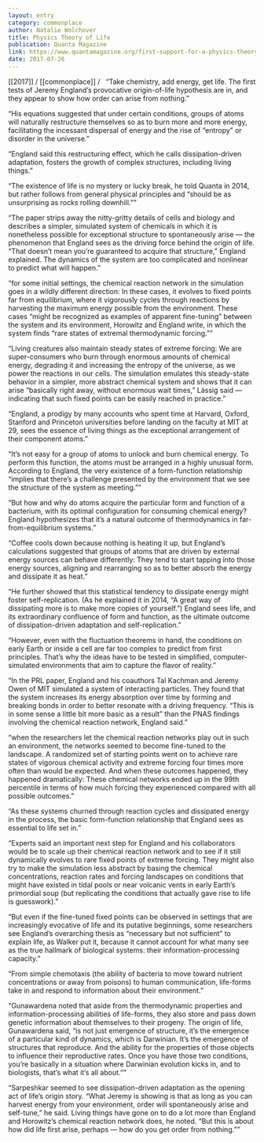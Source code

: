 ```yaml
---
layout: entry
category: commonplace
author: Natalie Wolchover
title: Physics Theory of Life
publication: Quanta Magazine
link: https://www.quantamagazine.org/first-support-for-a-physics-theory-of-life-20170726/
date: 2017-07-26
---
```


[[2017]] / [[commonplace]] / 
 
“Take chemistry, add energy, get life. The first tests of Jeremy England’s provocative origin-of-life hypothesis are in, and they appear to show how order can arise from nothing.”

“His equations suggested that under certain conditions, groups of atoms will naturally restructure themselves so as to burn more and more energy, facilitating the incessant dispersal of energy and the rise of “entropy” or disorder in the universe.”

“England said this restructuring effect, which he calls dissipation-driven adaptation, fosters the growth of complex structures, including living things.”

“The existence of life is no mystery or lucky break, he told Quanta in 2014, but rather follows from general physical principles and “should be as unsurprising as rocks rolling downhill.””

“The paper strips away the nitty-gritty details of cells and biology and describes a simpler, simulated system of chemicals in which it is nonetheless possible for exceptional structure to spontaneously arise — the phenomenon that England sees as the driving force behind the origin of life. “That doesn’t mean you’re guaranteed to acquire that structure,” England explained. The dynamics of the system are too complicated and nonlinear to predict what will happen.”

“for some initial settings, the chemical reaction network in the simulation goes in a wildly different direction: In these cases, it evolves to fixed points far from equilibrium, where it vigorously cycles through reactions by harvesting the maximum energy possible from the environment. These cases “might be recognized as examples of apparent fine-tuning” between the system and its environment, Horowitz and England write, in which the system finds “rare states of extremal thermodynamic forcing.””

“Living creatures also maintain steady states of extreme forcing: We are super-consumers who burn through enormous amounts of chemical energy, degrading it and increasing the entropy of the universe, as we power the reactions in our cells. The simulation emulates this steady-state behavior in a simpler, more abstract chemical system and shows that it can arise “basically right away, without enormous wait times,” Lässig said — indicating that such fixed points can be easily reached in practice.”

“England, a prodigy by many accounts who spent time at Harvard, Oxford, Stanford and Princeton universities before landing on the faculty at MIT at 29, sees the essence of living things as the exceptional arrangement of their component atoms.”

“It’s not easy for a group of atoms to unlock and burn chemical energy. To perform this function, the atoms must be arranged in a highly unusual form. According to England, the very existence of a form-function relationship “implies that there’s a challenge presented by the environment that we see the structure of the system as meeting.””

“But how and why do atoms acquire the particular form and function of a bacterium, with its optimal configuration for consuming chemical energy? England hypothesizes that it’s a natural outcome of thermodynamics in far-from-equilibrium systems.”

“Coffee cools down because nothing is heating it up, but England’s calculations suggested that groups of atoms that are driven by external energy sources can behave differently: They tend to start tapping into those energy sources, aligning and rearranging so as to better absorb the energy and dissipate it as heat.”

“He further showed that this statistical tendency to dissipate energy might foster self-replication. (As he explained it in 2014, “A great way of dissipating more is to make more copies of yourself.”) England sees life, and its extraordinary confluence of form and function, as the ultimate outcome of dissipation-driven adaptation and self-replication.”

“However, even with the fluctuation theorems in hand, the conditions on early Earth or inside a cell are far too complex to predict from first principles. That’s why the ideas have to be tested in simplified, computer-simulated environments that aim to capture the flavor of reality.”

“In the PRL paper, England and his coauthors Tal Kachman and Jeremy Owen of MIT simulated a system of interacting particles. They found that the system increases its energy absorption over time by forming and breaking bonds in order to better resonate with a driving frequency. “This is in some sense a little bit more basic as a result” than the PNAS findings involving the chemical reaction network, England said.”

“when the researchers let the chemical reaction networks play out in such an environment, the networks seemed to become fine-tuned to the landscape. A randomized set of starting points went on to achieve rare states of vigorous chemical activity and extreme forcing four times more often than would be expected. And when these outcomes happened, they happened dramatically: These chemical networks ended up in the 99th percentile in terms of how much forcing they experienced compared with all possible outcomes.”

“As these systems churned through reaction cycles and dissipated energy in the process, the basic form-function relationship that England sees as essential to life set in.”

“Experts said an important next step for England and his collaborators would be to scale up their chemical reaction network and to see if it still dynamically evolves to rare fixed points of extreme forcing. They might also try to make the simulation less abstract by basing the chemical concentrations, reaction rates and forcing landscapes on conditions that might have existed in tidal pools or near volcanic vents in early Earth’s primordial soup (but replicating the conditions that actually gave rise to life is guesswork).”

“But even if the fine-tuned fixed points can be observed in settings that are increasingly evocative of life and its putative beginnings, some researchers see England’s overarching thesis as “necessary but not sufficient” to explain life, as Walker put it, because it cannot account for what many see as the true hallmark of biological systems: their information-processing capacity.”

“From simple chemotaxis (the ability of bacteria to move toward nutrient concentrations or away from poisons) to human communication, life-forms take in and respond to information about their environment.”

“Gunawardena noted that aside from the thermodynamic properties and information-processing abilities of life-forms, they also store and pass down genetic information about themselves to their progeny. The origin of life, Gunawardena said, “is not just emergence of structure, it’s the emergence of a particular kind of dynamics, which is Darwinian. It’s the emergence of structures that reproduce. And the ability for the properties of those objects to influence their reproductive rates. Once you have those two conditions, you’re basically in a situation where Darwinian evolution kicks in, and to biologists, that’s what it’s all about.””

“Sarpeshkar seemed to see dissipation-driven adaptation as the opening act of life’s origin story. “What Jeremy is showing is that as long as you can harvest energy from your environment, order will spontaneously arise and self-tune,” he said. Living things have gone on to do a lot more than England and Horowitz’s chemical reaction network does, he noted. “But this is about how did life first arise, perhaps — how do you get order from nothing.””
